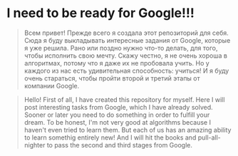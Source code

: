 # I need to be ready for Google!!!
> Всем привет! Прежде всего я создала этот репозиторий для себя. Сюда я буду выкладывать интересные задания от Google, которые я уже решила. Рано или поздно нужно что-то
> делать, для того, чтобы исполнить свою мечту. Скажу честно, я не очень хороша в алгоритмах, потому что я даже их не пробовала учить. Но у каждого из нас есть
> удивительная способность: учиться! И я буду очень стараться, чтобы пройти второй и третий этапы от компании Google.

> Hello! First of all, I have created this repository for myself. Here I will post interesting tasks from Google, which I have already solved. Sooner or later you need
> to do something in order to fulfill your dream. To be honest, I'm not very good at algorithms because I haven't even tried to learn them. But each of us has an
> amazing ability to learn somethig entirely new! And I will hit the books and pull-all-nighter to pass the second and third stages from Google.
